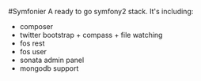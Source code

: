 #Symfonier
A ready to go symfony2 stack. It's including:

* composer
* twitter bootstrap + compass + file watching
* fos rest
* fos user
* sonata admin panel
* mongodb support
